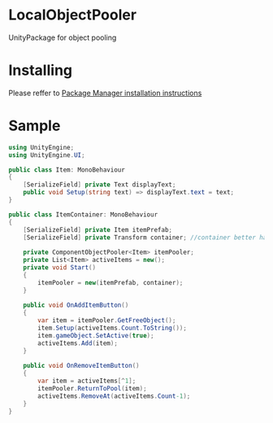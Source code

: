 # LocalObjectPooler
UnityPackage for object pooling

# Installing
Please reffer to [Package Manager installation instructions](https://docs.unity3d.com/Manual/upm-ui-install.html)

# Sample
```c#
using UnityEngine;
using UnityEngine.UI;

public class Item: MonoBehaviour
{
    [SerializeField] private Text displayText;
    public void Setup(string text) => displayText.text = text;
}

public class ItemContainer: MonoBehaviour
{
    [SerializeField] private Item itemPrefab;
    [SerializeField] private Transform container; //container better have layout group
    
    private ComponentObjectPooler<Item> itemPooler;
    private List<Item> activeItems = new();
    private void Start()
    {
        itemPooler = new(itemPrefab, container);
    }
    
    public void OnAddItemButton()
    {
        var item = itemPooler.GetFreeObject();
        item.Setup(activeItems.Count.ToString());
        item.gameObject.SetActive(true);
        activeItems.Add(item);
    }    
    
    public void OnRemoveItemButton()
    {
        var item = activeItems[^1];
        itemPooler.ReturnToPool(item);
        activeItems.RemoveAt(activeItems.Count-1);
    }
}

```
